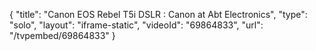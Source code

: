 {
    "title": "Canon EOS Rebel T5i DSLR : Canon at Abt Electronics",
    "type": "solo",
    "layout": "iframe-static",
    "videoId": "69864833",
    "url": "\/tvpembed\/69864833"
}